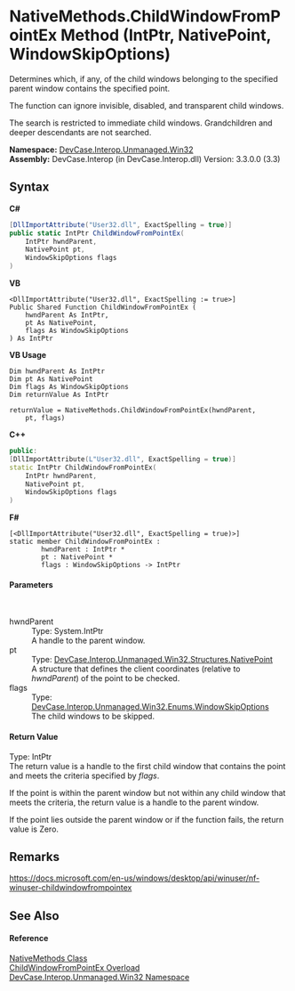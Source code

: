 # NativeMethods.ChildWindowFromPointEx Method (IntPtr, NativePoint, WindowSkipOptions)
 

Determines which, if any, of the child windows belonging to the specified parent window contains the specified point. 

 The function can ignore invisible, disabled, and transparent child windows. 

 The search is restricted to immediate child windows. Grandchildren and deeper descendants are not searched.

**Namespace:**&nbsp;<a href="N_DevCase_Interop_Unmanaged_Win32">DevCase.Interop.Unmanaged.Win32</a><br />**Assembly:**&nbsp;DevCase.Interop (in DevCase.Interop.dll) Version: 3.3.0.0 (3.3)

## Syntax

**C#**<br />
``` C#
[DllImportAttribute("User32.dll", ExactSpelling = true)]
public static IntPtr ChildWindowFromPointEx(
	IntPtr hwndParent,
	NativePoint pt,
	WindowSkipOptions flags
)
```

**VB**<br />
``` VB
<DllImportAttribute("User32.dll", ExactSpelling := true>]
Public Shared Function ChildWindowFromPointEx ( 
	hwndParent As IntPtr,
	pt As NativePoint,
	flags As WindowSkipOptions
) As IntPtr
```

**VB Usage**<br />
``` VB Usage
Dim hwndParent As IntPtr
Dim pt As NativePoint
Dim flags As WindowSkipOptions
Dim returnValue As IntPtr

returnValue = NativeMethods.ChildWindowFromPointEx(hwndParent, 
	pt, flags)
```

**C++**<br />
``` C++
public:
[DllImportAttribute(L"User32.dll", ExactSpelling = true)]
static IntPtr ChildWindowFromPointEx(
	IntPtr hwndParent, 
	NativePoint pt, 
	WindowSkipOptions flags
)
```

**F#**<br />
``` F#
[<DllImportAttribute("User32.dll", ExactSpelling = true)>]
static member ChildWindowFromPointEx : 
        hwndParent : IntPtr * 
        pt : NativePoint * 
        flags : WindowSkipOptions -> IntPtr 

```


#### Parameters
&nbsp;<dl><dt>hwndParent</dt><dd>Type: System.IntPtr<br />A handle to the parent window.</dd><dt>pt</dt><dd>Type: <a href="T_DevCase_Interop_Unmanaged_Win32_Structures_NativePoint">DevCase.Interop.Unmanaged.Win32.Structures.NativePoint</a><br />A structure that defines the client coordinates (relative to *hwndParent*) of the point to be checked.</dd><dt>flags</dt><dd>Type: <a href="T_DevCase_Interop_Unmanaged_Win32_Enums_WindowSkipOptions">DevCase.Interop.Unmanaged.Win32.Enums.WindowSkipOptions</a><br />The child windows to be skipped.</dd></dl>

#### Return Value
Type: IntPtr<br />The return value is a handle to the first child window that contains the point and meets the criteria specified by *flags*. 

 If the point is within the parent window but not within any child window that meets the criteria, the return value is a handle to the parent window. 

 If the point lies outside the parent window or if the function fails, the return value is Zero.

## Remarks
<a href="https://docs.microsoft.com/en-us/windows/desktop/api/winuser/nf-winuser-childwindowfrompointex" target="_blank">https://docs.microsoft.com/en-us/windows/desktop/api/winuser/nf-winuser-childwindowfrompointex</a>

## See Also


#### Reference
<a href="T_DevCase_Interop_Unmanaged_Win32_NativeMethods">NativeMethods Class</a><br /><a href="Overload_DevCase_Interop_Unmanaged_Win32_NativeMethods_ChildWindowFromPointEx">ChildWindowFromPointEx Overload</a><br /><a href="N_DevCase_Interop_Unmanaged_Win32">DevCase.Interop.Unmanaged.Win32 Namespace</a><br />